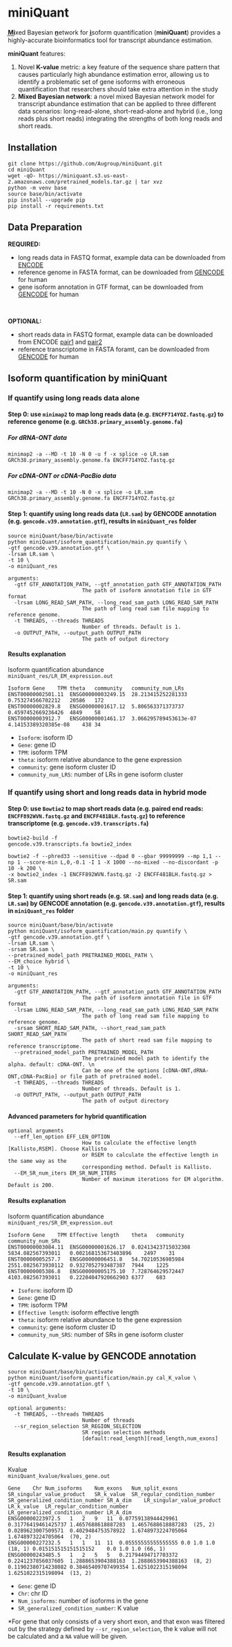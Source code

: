 # miniQuant
**M͟i͟**xed Bayesian **n̲**etwork for **i̲**soform quantification (**miniQuant**) provides a highly-accurate bioinformatics tool for transcript abundance estimation.

**miniQuant** features: 
1. Novel **K-value** metric: a key feature of the sequence share pattern that causes particularly high abundance estimation error, allowing us to identify a problematic set of gene isoforms with erroneous quantification that researchers should take extra attention in the study
2. **Mixed Bayesian network**: a novel mixed Bayesian network model for transcript abundance estimation that can be applied to three different data scenarios: long-read-alone, short-read-alone and hybrid (i.e., long reads plus short reads) integrating the strengths of both long reads and short reads.
## Installation
```
git clone https://github.com/Augroup/miniQuant.git
cd miniQuant
wget -qO- https://miniquant.s3.us-east-2.amazonaws.com/pretrained_models.tar.gz | tar xvz
python -m venv base
source base/bin/activate
pip install --upgrade pip
pip install -r requirements.txt
```
## Data Preparation
<b>REQUIRED:</b>
* long reads data in FASTQ format, example data can be downloaded from [ENCODE](https://www.encodeproject.org/files/ENCFF714YOZ/@@download/ENCFF714YOZ.fastq.gz)
* reference genome in FASTA format, can be downloaded from [GENCODE](https://ftp.ebi.ac.uk/pub/databases/gencode/Gencode_human/release_39/gencode.v39.annotation.gtf.gz) for human
* gene isoform annotation in GTF format, can be downloaded from [GENCODE](https://ftp.ebi.ac.uk/pub/databases/gencode/Gencode_human/release_39/GRCh38.primary_assembly.genome.fa.gz) for human
<br>

<b>OPTIONAL:</b>
* short reads data in FASTQ format, example data can be downloaded from ENCODE [pair1](https://www.encodeproject.org/files/ENCFF892WVN/@@download/ENCFF892WVN.fastq.gz) and [pair2](https://www.encodeproject.org/files/ENCFF481BLH/@@download/ENCFF481BLH.fastq.gz)
* reference transcriptome in FASTA foramt, can be downloaded from [GENCODE](https://ftp.ebi.ac.uk/pub/databases/gencode/Gencode_human/release_39/gencode.v39.transcripts.fa.gz) for human
## Isoform quantification by miniQuant

### If quantify using long reads data alone

#### Step 0: use `minimap2` to map long reads data (e.g. `ENCFF714YOZ.fastq.gz`) to reference genome (e.g. `GRCh38.primary_assembly.genome.fa`)
##### For dRNA-ONT data
```
minimap2 -a --MD -t 10 -N 0 -u f -x splice -o LR.sam 
GRCh38.primary_assembly.genome.fa ENCFF714YOZ.fastq.gz
```
##### For cDNA-ONT or cDNA-PacBio data
```
minimap2 -a --MD -t 10 -N 0 -x splice -o LR.sam 
GRCh38.primary_assembly.genome.fa ENCFF714YOZ.fastq.gz
```
#### Step 1: quantify using long reads data (`LR.sam`) by GENCODE annotation (e.g. `gencode.v39.annotation.gtf`), results in `miniQuant_res` folder
```
source miniQuant/base/bin/activate
python miniQuant/isoform_quantification/main.py quantify \
-gtf gencode.v39.annotation.gtf \
-lrsam LR.sam \
-t 10 \
-o miniQuant_res

arguments:
  -gtf GTF_ANNOTATION_PATH, --gtf_annotation_path GTF_ANNOTATION_PATH
                        The path of isoform annotation file in GTF format
  -lrsam LONG_READ_SAM_PATH, --long_read_sam_path LONG_READ_SAM_PATH
                        The path of long read sam file mapping to reference genome.
  -t THREADS, --threads THREADS
                        Number of threads. Default is 1.
  -o OUTPUT_PATH, --output_path OUTPUT_PATH
                        The path of output directory
```
#### Results explanation 
Isoform quantification abundance <br>
`miniQuant_res/LR_EM_expression.out`
```
Isoform	Gene	TPM	theta	community	community_num_LRs
ENST00000002501.11	ENSG00000003249.15	28.213415252281333	0.753274566702212	20586	172
ENST00000002829.8	ENSG00000001617.12	5.806563371373737	0.4597452669236426	4849	58
ENST00000003912.7	ENSG00000001461.17	3.066295789453613e-07	4.14153389320385e-08	438	34
```
* `Isoform`: isoform ID
* `Gene`: gene ID
* `TPM`: isoform TPM
* `theta`: isoform relative abundance to the gene expression
* `community`: gene isoform cluster ID
* `community_num_LRS`: number of LRs in gene isoform cluster
### If quantify using short and long reads data in hybrid mode

#### Step 0: use `Bowtie2` to map short reads data (e.g. paired end reads: `ENCFF892WVN.fastq.gz` and `ENCFF481BLH.fastq.gz`) to reference transcriptome (e.g. `gencode.v39.transcripts.fa`)
```
bowtie2-build -f 
gencode.v39.transcripts.fa bowtie2_index

bowtie2 -f --phred33 --sensitive --dpad 0 --gbar 99999999 --mp 1,1 --np 1 --score-min L,0,-0.1 -I 1 -X 1000 --no-mixed --no-discordant -p 10 -k 200 \
-x bowtie2_index -1 ENCFF892WVN.fastq.gz -2 ENCFF481BLH.fastq.gz > SR.sam

```
#### Step 1: quantify using short reads (e.g. `SR.sam`) and long reads data (e.g. `LR.sam`) by GENCODE annotation (e.g. `gencode.v39.annotation.gtf`), results in `miniQuant_res` folder
```
source miniQuant/base/bin/activate
python miniQuant/isoform_quantification/main.py quantify \
-gtf gencode.v39.annotation.gtf \
-lrsam LR.sam \
-srsam SR.sam \
--pretrained_model_path PRETRAINED_MODEL_PATH \
--EM_choice hybrid \
-t 10 \
-o miniQuant_res

arguments:
  -gtf GTF_ANNOTATION_PATH, --gtf_annotation_path GTF_ANNOTATION_PATH
                        The path of isoform annotation file in GTF format
  -lrsam LONG_READ_SAM_PATH, --long_read_sam_path LONG_READ_SAM_PATH
                        The path of long read sam file mapping to reference genome.
  -srsam SHORT_READ_SAM_PATH, --short_read_sam_path SHORT_READ_SAM_PATH
                        The path of short read sam file mapping to reference transcriptome.
  --pretrained_model_path PRETRAINED_MODEL_PATH
                        The pretrained model path to identify the alpha. default: cDNA-ONT. \n
                        Can be one of the options [cDNA-ONT,dRNA-ONT,cDNA-PacBio] or file path of pretrained model.
  -t THREADS, --threads THREADS
                        Number of threads. Default is 1.
  -o OUTPUT_PATH, --output_path OUTPUT_PATH
                        The path of output directory
```
#### Advanced parameters for hybrid quantification
```
optional arguments
  --eff_len_option EFF_LEN_OPTION
                        How to calculate the effective length [Kallisto,RSEM]. Choose Kallisto 
                        or RSEM to calculate the effective length in the same way as the 
                        corresponding method. Default is Kallisto.
  --EM_SR_num_iters EM_SR_NUM_ITERS
                        Number of maximum iterations for EM algorithm. Default is 200.
```
#### Results explanation 
Isoform quantification abundance <br>
`miniQuant_res/SR_EM_expression.out`
```
Isoform	Gene	TPM	Effective length	theta	community	community_num_SRs
ENST00000003084.11	ENSG00000001626.17	0.02413423715032308	5834.082567393011	0.002168153673403896	2497	31
ENST00000005257.7	ENSG00000006451.8	54.70210536985984	2551.0825673930112	0.9327052793487387	7944	1225
ENST00000005386.8	ENSG00000005175.10	7.728764629572447	4103.082567393011	0.22204047920662903	6377	683
```
* `Isoform`: isoform ID
* `Gene`: gene ID
* `TPM`: isoform TPM
* `Effective length`: isoform effective length
* `theta`: isoform relative abundance to the gene expression
* `community`: gene isoform cluster ID
* `community_num_SRS`: number of SRs in gene isoform cluster

## Calculate K-value by GENCODE annotation
```
source miniQuant/base/bin/activate
python miniQuant/isoform_quantification/main.py cal_K_value \
-gtf gencode.v39.annotation.gtf \
-t 10 \
-o miniQuant_kvalue

optional arguments:
  -t THREADS, --threads THREADS
                        Number of threads
  --sr_region_selection SR_REGION_SELECTION
                        SR region selection methods
                        [default:read_length][read_length,num_exons]
```
#### Results explanation 
Kvalue<br>
`miniQuant_kvalue/kvalues_gene.out`
```
Gene	Chr	Num_isoforms	Num_exons	Num_split_exons	SR_singular_value_product	SR_k_value	SR_regular_condition_number	SR_generalized_condition_number	SR_A_dim	LR_singular_value_product	LR_k_value	LR_regular_condition_number	LR_generalized_condition_number	LR_A_dim
ENSG00000223972.5	1	2	9	11	0.07759138944429961	0.31776419461425737	1.4657688618887283	1.4657688618887283	(25, 2)	0.0289623007509571	0.4029484753578922	1.6748973224705064	1.6748973224705064	(70, 2)
ENSG00000227232.5	1	1	11	11	0.05555555555555555	0.0	1.0	1.0	(18, 1)	0.015151515151515152	0.0	1.0	1.0	(66, 1)
ENSG00000243485.5	1	2	5	5	0.21794494717703372	0.2241237856037605	1.2888653904388163	1.2888653904388163	(8, 2)	0.11902380714238082	0.38465409707499354	1.6251022315198094	1.6251022315198094	(13, 2)
```
* `Gene`: gene ID
* `Chr`: chr ID
* `Num_isoforms`: number of isoforms in the gene
* `SR_generalized_condition_number`: K value <br>

*For gene that only consists of a very short exon, and that exon was filtered out by the strategy defined by `--sr_region_selection`, the k value will not be calculated and a `NA` value will be given.
